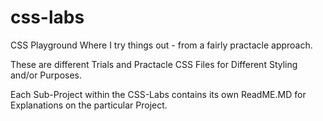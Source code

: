 css-labs
========

CSS Playground Where I try things out - from a fairly practacle approach.

These are different Trials and Practacle CSS Files for Different Styling and/or Purposes.

Each Sub-Project within the CSS-Labs contains its own ReadME.MD for Explanations on the particular Project.
